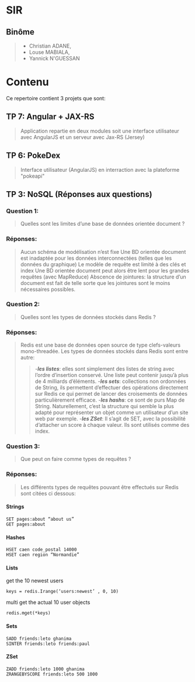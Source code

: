 # SIR

## Binôme

>* Christian ADANE,
>* Louse MABIALA,
>* Yannick N'GUESSAN

# Contenu

Ce repertoire contient 3 projets que sont:

## TP 7: Angular + JAX-RS

>Application repartie en deux modules soit une interface utilisateur avec AngularJS et un serveur avec Jax-RS (Jersey)

## TP 6: PokeDex

>Interface utilisateur (AngularJS) en interraction avec la plateforme "pokeapi"

## TP 3: NoSQL (Réponses aux questions)

### Question 1: 
>Quelles sont les limites d’une base de données orientée document ?

### Réponses: 
>Aucun schéma de modélisation n’est fixe 
>Une BD orientée document est inadaptée pour les données interconnectées (telles que les données du graphique)
>Le modèle de requête est limité à des clés et index
>Une BD orientée document peut alors être lent pour les grandes requêtes (avec MapReduce)
>Abscence de jointures: la structure d’un document est fait de telle sorte que les jointures sont le moins nécessaires
>possibles.

### Question 2: 
>Quelles sont les types de données stockés dans Redis ?

### Réponses: 
>Redis est une base de données open source de type clefs-valeurs mono-threadée.
>Les types de données stockés dans Redis sont entre autre:
>>-**_les listes_**: elles sont simplement des listes de string avec l’ordre d’insertion conservé. Une liste peut contenir jusqu’à plus de 4 milliards d’éléments.
>>-**_les sets_**: collections non ordonnées de String, ils permettent d’effectuer des opérations directement sur Redis ce qui permet de lancer des croisements de données particulièrement efficace.
>>-**_les hashs_**: ce sont de purs Map de String. Naturellement, c’est la structure qui semble la plus adapté pour représenter un objet comme un utilisateur d’un site web par exemple.
>>-**_les ZSet_**: Il s’agit de SET, avec la possibilité d’attacher un score à chaque valeur. Ils sont utilisés comme des index.

### Question 3: 
>Que peut on faire comme types de requêtes ?

### Réponses: 
>Les différents types de requêtes pouvant être effectués sur Redis sont citées ci dessous:

#### Strings
```
SET pages:about “about us”
GET pages:about 
```

#### Hashes
```
HSET caen code_postal 14000
HSET caen region “Normandie”
```

#### Lists
get the 10 newest users
```
keys = redis.Irange(‘users:newest’ , 0, 10)
```
multi get the actual 10 user objects
```
redis.mget(*keys)
```

#### Sets
```
SADD friends:leto ghanima
SINTER friends:leto friends:paul
```

#### ZSet
```
ZADD friends:leto 1000 ghanima
ZRANGEBYSCORE friends:leto 500 1000
```